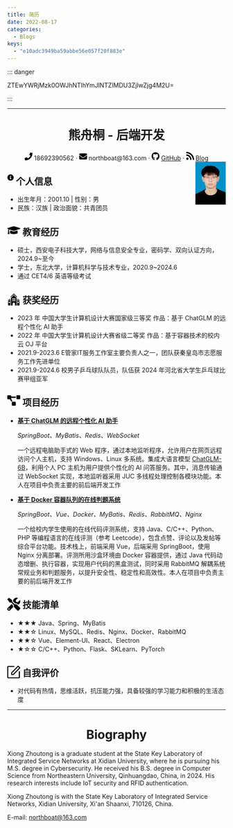 ```yaml
---
title: 简历
date: 2022-08-17
categories:
  - Blogs
keys:
  - "e10adc3949ba59abbe56e057f20f883e"
---
```


::: danger

ZTEwYWRjMzk0OWJhNTlhYmJlNTZlMDU3ZjIwZjg4M2U=

:::

<!-- tip/warning/danger-->

<!-- more -->

---

 <center>
     <h1>熊舟桐 - 后端开发</h1>
     <div>
         <span>
             <img src="./assets/phone-solid.svg" width="18px">
             18692390562
         </span>
         ·
         <span>
             <img src="./assets/envelope-solid.svg" width="18px">
             northboat@163.com
         </span>
         ·
         <span>
             <img src="./assets/github-brands.svg" width="18px">
             <a href="https://github.com/northboat">GitHub</a>
         </span>
         ·
         <span>
             <img src="./assets/rss-solid.svg" width="18px">
             <a href="https://northboat.github.io/">Blog</a>
         </span>
     </div>
 </center>
<div style="float:right"> <img src="./assets/bear.jpg" width="70"> </div> 

<h2 style="width:86%"><img src="./assets/info-circle-solid.svg" align="left" width="15px">&nbsp;个人信息</h2>

- 出生年月：2001.10 | 性别：男
- 民族：汉族 | 政治面貌：共青团员

<h2><img src="./assets/graduation-cap-solid.svg" align="left" width="30px">&nbsp;教育经历</h2>

- 硕士，西安电子科技大学，网络与信息安全专业，密码学、双向认证方向，2024.9~至今
- 学士，东北大学，计算机科学与技术专业，2020.9~2024.6
- 通过 CET4/6 英语等级考试

<h2><img src="./assets/school.svg" align="left" width="30px">&nbsp;获奖经历</h2>

- 2023 年 中国大学生计算机设计大赛国家级三等奖 作品：基于 ChatGLM 的远程个性化 AI 助手
- 2022 年 中国大学生计算机设计大赛省级二等奖 作品：基于容器技术的校内云 OJ 平台
- 2021.9-2023.6 E管家IT服务工作室主要负责人之一，团队获秦皇岛市志愿服务工作先进单位
- 2021.9-2024.6 校男子乒乓球队队员，队伍获 2024 年河北省大学生乒乓球比赛甲组亚军

<h2><img src="./assets/project-diagram-solid.svg" align="left" width="30px">&nbsp;项目经历</h2>

- [**基于 ChatGLM 的远程个性化 AI 助手**](https://github.com/northboat/Shadow)

  *SpringBoot、MyBatis、Redis、WebSocket*

  一个远程电脑助手式的 Web 程序，通过本地监听程序，允许用户在网页远程访问个人主机，支持 Windows、Linux 多系统。集成大语言模型 [ChatGLM-6B](https://github.com/THUDM/ChatGLM-6B)，利用个人 PC 主机为用户提供个性化的 AI 问答服务。其中，消息传输通过 WebSocket 实现，本地监听器采用 JUC 多线程处理控制各模块功能。本人在项目中负责主要的前后端开发工作

- [**基于 Docker 容器队列的在线判题系统**](https://github.com/northboat/Bears-OJ)

  *SpringBoot、Vue、Docker、MyBatis、Redis、RabbitMQ、Nginx*

  一个给校内学生使用的在线代码评测系统，支持 Java、C/C++、Python、PHP 等编程语言的在线评测（参考 Leetcode），包含点赞、评论以及发帖等综合平台功能。技术栈上，前端采用 Vue，后端采用 SpringBoot，使用 Nginx 分离部署。评测所用沙盒环境由 Docker 容器提供，通过 Java 代码动态增删、执行容器，实现用户代码的黑盒测试，同时采用 RabbitMQ 解耦系统常规业务和判题服务，以提升安全性、稳定性和高效性。本人在项目中负责主要的前后端开发工作
  


<h2><img src="./assets/tools-solid.svg" align="left" width="30px">&nbsp;技能清单</h2>

- ★★★ Java、Spring、MyBatis
- ★★☆ Linux、MySQL、Redis、Nginx、Docker、RabbitMQ
- ★★☆ Vue、Element-UI、React、Electron
- ★☆☆ C/C++、Python、Flask、SKLearn、PyTorch

<h2><img src="./assets/comment.svg" align="left" width="30px">&nbsp;自我评价</h2>

- 对代码有热情，思维活跃，抗压能力强，具备较强的学习能力和积极的生活态度

---

<center><h1>Biography</h1></center>

Xiong Zhoutong is a graduate student at the State Key Laboratory of Integrated Service Networks at Xidian University, where he is pursuing his M.S. degree in Cybersecurity. He received his B.S. degree in Computer Science from Northeastern University, Qinhuangdao, China, in 2024. His research interests include IoT security and RFID authentication.

Xiong Zhoutong is with the State Key Laboratory of Integrated Service Networks, Xidian University, Xi'an Shaanxi, 710126, China.

E-mail: northboat@163.com
